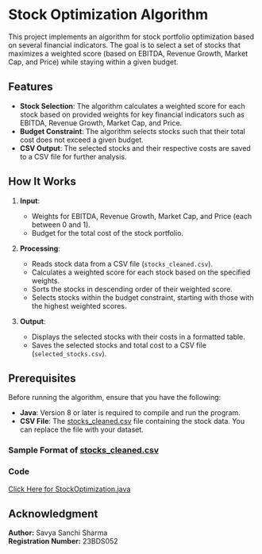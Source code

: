 # Stock Optimization Algorithm

This project implements an algorithm for stock portfolio optimization based on several financial indicators. The goal is to select a set of stocks that maximizes a weighted score (based on EBITDA, Revenue Growth, Market Cap, and Price) while staying within a given budget.

## Features

- **Stock Selection**: The algorithm calculates a weighted score for each stock based on provided weights for key financial indicators such as EBITDA, Revenue Growth, Market Cap, and Price.
- **Budget Constraint**: The algorithm selects stocks such that their total cost does not exceed a given budget.
- **CSV Output**: The selected stocks and their respective costs are saved to a CSV file for further analysis.

## How It Works

1. **Input**:
   - Weights for EBITDA, Revenue Growth, Market Cap, and Price (each between 0 and 1).
   - Budget for the total cost of the stock portfolio.
   
2. **Processing**:
   - Reads stock data from a CSV file (`stocks_cleaned.csv`).
   - Calculates a weighted score for each stock based on the specified weights.
   - Sorts the stocks in descending order of their weighted score.
   - Selects stocks within the budget constraint, starting with those with the highest weighted scores.

3. **Output**:
   - Displays the selected stocks with their costs in a formatted table.
   - Saves the selected stocks and total cost to a CSV file (`selected_stocks.csv`).

## Prerequisites

Before running the algorithm, ensure that you have the following:
- **Java**: Version 8 or later is required to compile and run the program.
- **CSV File**: The [stocks_cleaned.csv](https://github.com/SavyaSanchi-Sharma/OOPs-Project/blob/main/stocks_cleaned.csv) file containing the stock data. You can replace the file with your dataset.

### Sample Format of [stocks_cleaned.csv](https://github.com/SavyaSanchi-Sharma/OOPs-Project/blob/main/stocks_cleaned.csv)

### Code 

[Click Here for StockOptimization.java](https://github.com/SavyaSanchi-Sharma/OOPs-Project/blob/main/StockOptimization.java)

## Acknowledgment 

**Author:** Savya Sanchi Sharma  
**Registration Number:** 23BDS052
